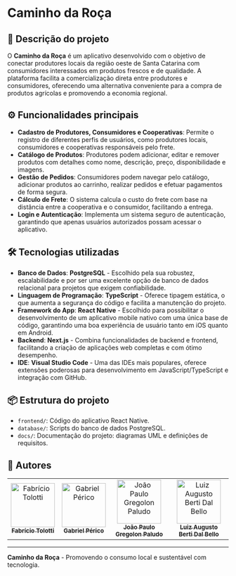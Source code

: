 # Caminho da Roça

## 📄 Descrição do projeto
O **Caminho da Roça** é um aplicativo desenvolvido com o objetivo de conectar produtores locais da região oeste de Santa Catarina com consumidores interessados em produtos frescos e de qualidade. A plataforma facilita a comercialização direta entre produtores e consumidores, oferecendo uma alternativa conveniente para a compra de produtos agrícolas e promovendo a economia regional.

## ⚙️ Funcionalidades principais
- **Cadastro de Produtores, Consumidores e Cooperativas**: Permite o registro de diferentes perfis de usuários, como produtores locais, consumidores e cooperativas responsáveis pelo frete.
- **Catálogo de Produtos**: Produtores podem adicionar, editar e remover produtos com detalhes como nome, descrição, preço, disponibilidade e imagens.
- **Gestão de Pedidos**: Consumidores podem navegar pelo catálogo, adicionar produtos ao carrinho, realizar pedidos e efetuar pagamentos de forma segura.
- **Cálculo de Frete**: O sistema calcula o custo do frete com base na distância entre a cooperativa e o consumidor, facilitando a entrega.
- **Login e Autenticação**: Implementa um sistema seguro de autenticação, garantindo que apenas usuários autorizados possam acessar o aplicativo.

## 🛠️ Tecnologias utilizadas
- **Banco de Dados**: **PostgreSQL** - Escolhido pela sua robustez, escalabilidade e por ser uma excelente opção de banco de dados relacional para projetos que exigem confiabilidade.
- **Linguagem de Programação**: **TypeScript** - Oferece tipagem estática, o que aumenta a segurança do código e facilita a manutenção do projeto.
- **Framework do App**: **React Native** - Escolhido para possibilitar o desenvolvimento de um aplicativo mobile nativo com uma única base de código, garantindo uma boa experiência de usuário tanto em iOS quanto em Android.
- **Backend**: **Next.js** - Combina funcionalidades de backend e frontend, facilitando a criação de aplicações web completas e com ótimo desempenho.
- **IDE**: **Visual Studio Code** - Uma das IDEs mais populares, oferece extensões poderosas para desenvolvimento em JavaScript/TypeScript e integração com GitHub.

## 📦 Estrutura do projeto
- `frontend/`: Código do aplicativo React Native.
- `database/`: Scripts do banco de dados PostgreSQL.
- `docs/`: Documentação do projeto: diagramas UML e definições de requisitos.

##  👥  Autores

<table>
    <tr>        
        <td align="center">
            <a href="https://github.com/FabricioTolotti">
                <img src="https://avatars.githubusercontent.com/u/115595662?v=4" width="100px;" alt="Fabrício Tolotti"/>
                <br>
                <sub>
                    <b>Fabrício Tolotti</b>
                </sub>
            </a>
        </td>
        <td align="center">
            <a href="https://github.com/gabrielperico">
                <img src="https://avatars.githubusercontent.com/u/49540363?v=4" width="100px;" alt="Gabriel Périco"/>
                <br>
                <sub>
                    <b>Gabriel Périco</b>
                </sub>
            </a>
        </td>
        <td align="center">
            <a href="https://github.com/joaopaludo">
                <img src="https://avatars.githubusercontent.com/u/72082760?v=4" width="100px;" alt="João Paulo Gregolon Paludo"/>
                <br>
                <sub>
                    <b>João Paulo Gregolon Paludo</b>
                </sub>
            </a>
        </td>
        <td align="center">
            <a href="https://github.com/LuizAugustoBertiDalBello">
                <img src="https://avatars.githubusercontent.com/u/116124183?v=4" width="100px;" alt="Luiz Augusto Berti Dal Bello"/>
                <br>
                <sub>
                    <b>Luiz Augusto Berti Dal Bello</b>
                </sub>
            </a>
        </td>
    </tr>
</table>

---

**Caminho da Roça** - Promovendo o consumo local e sustentável com tecnologia.
